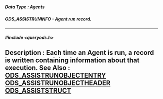 ##### Data Type : Agents
##### ODS_ASSISTRUNINFO - Agent run record.
---
##### #include <queryods.h>
**Description :**
Each time an Agent is run, a record is written containing information about 
that execution.
**See Also :**
[ODS_ASSISTRUNOBJECTENTRY](D:/md_files/ODS_ASSISTRUNOBJECTENTRY.md)
[ODS_ASSISTRUNOBJECTHEADER](D:/md_files/ODS_ASSISTRUNOBJECTHEADER.md)
[ODS_ASSISTSTRUCT](D:/md_files/ODS_ASSISTSTRUCT.md)
---
